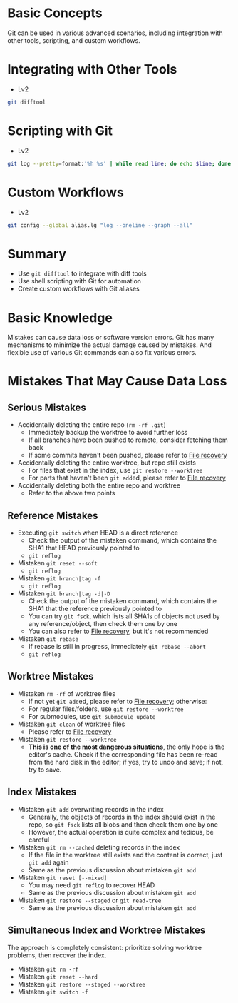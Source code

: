 # Basic Concepts

Git can be used in various advanced scenarios, including integration with other tools, scripting, and custom workflows.

# Integrating with Other Tools

- Lv2

```bash
git difftool
```

# Scripting with Git

- Lv2

```bash
git log --pretty=format:'%h %s' | while read line; do echo $line; done
```

# Custom Workflows

- Lv2

```bash
git config --global alias.lg "log --oneline --graph --all"
```

# Summary

- Use `git difftool` to integrate with diff tools
- Use shell scripting with Git for automation
- Create custom workflows with Git aliases

# Basic Knowledge

Mistakes can cause data loss or software version errors.
Git has many mechanisms to minimize the actual damage caused by mistakes.
And flexible use of various Git commands can also fix various errors.

# Mistakes That May Cause Data Loss

## Serious Mistakes

- Accidentally deleting the entire repo (`rm -rf .git`)
    - Immediately backup the worktree to avoid further loss
    - If all branches have been pushed to remote, consider fetching them back
    - If some commits haven't been pushed, please refer to [File recovery](https://wiki.archlinux.org/index.php/File_recovery)
- Accidentally deleting the entire worktree, but repo still exists
    - For files that exist in the index, use `git restore --worktree`
    - For parts that haven't been `git add`ed, please refer to [File recovery](https://wiki.archlinux.org/index.php/File_recovery)
- Accidentally deleting both the entire repo and worktree
    - Refer to the above two points

## Reference Mistakes

- Executing `git switch` when HEAD is a direct reference
    - Check the output of the mistaken command, which contains the SHA1 that HEAD previously pointed to
    - `git reflog`
- Mistaken `git reset --soft`
    - `git reflog`
- Mistaken `git branch|tag -f`
    - `git reflog`
- Mistaken `git branch|tag -d|-D`
    - Check the output of the mistaken command, which contains the SHA1 that the reference previously pointed to
    - You can try `git fsck`, which lists all SHA1s of objects not used by any reference/object, then check them one by one
    - You can also refer to [File recovery](https://wiki.archlinux.org/index.php/File_recovery), but it's not recommended
- Mistaken `git rebase`
    - If rebase is still in progress, immediately `git rebase --abort`
    - `git reflog`

## Worktree Mistakes

- Mistaken `rm -rf` of worktree files
    - If not yet `git add`ed, please refer to [File recovery](https://wiki.archlinux.org/index.php/File_recovery); otherwise:
    - For regular files/folders, use `git restore --worktree`
    - For submodules, use `git submodule update`
- Mistaken `git clean` of worktree files
    - Please refer to [File recovery](https://wiki.archlinux.org/index.php/File_recovery)
- Mistaken `git restore --worktree`
    - **This is one of the most dangerous situations**, the only hope is the editor's cache. Check if the corresponding file has been re-read from the hard disk in the editor; if yes, try to undo and save; if not, try to save.

## Index Mistakes

- Mistaken `git add` overwriting records in the index
    - Generally, the objects of records in the index should exist in the repo, so `git fsck` lists all blobs and then check them one by one
    - However, the actual operation is quite complex and tedious, be careful
- Mistaken `git rm --cached` deleting records in the index
    - If the file in the worktree still exists and the content is correct, just `git add` again
    - Same as the previous discussion about mistaken `git add`
- Mistaken `git reset [--mixed]`
    - You may need `git reflog` to recover HEAD
    - Same as the previous discussion about mistaken `git add`
- Mistaken `git restore --staged` or `git read-tree`
    - Same as the previous discussion about mistaken `git add`

## Simultaneous Index and Worktree Mistakes

The approach is completely consistent: prioritize solving worktree problems, then recover the index.

- Mistaken `git rm -rf`
- Mistaken `git reset --hard`
- Mistaken `git restore --staged --worktree`
- Mistaken `git switch -f`

